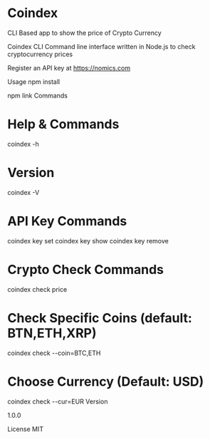 # Coindex
CLI Based app to show the price of Crypto Currency

Coindex CLI
Command line interface written in Node.js to check cryptocurrency prices

Register an API key at https://nomics.com

Usage
npm install

npm link
Commands
# Help & Commands
coindex -h

# Version
coindex -V

# API Key Commands
coindex key set
coindex key show
coindex key remove

# Crypto Check Commands
coindex check price

# Check Specific Coins (default: BTN,ETH,XRP)
coindex check --coin=BTC,ETH

# Choose Currency (Default: USD)
coindex check --cur=EUR
Version

1.0.0

License
MIT

